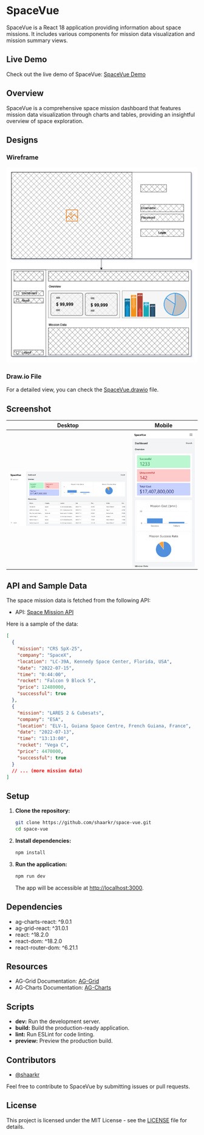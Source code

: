 # SpaceVue

SpaceVue is a React 18 application providing information about space missions. It includes various components for mission data visualization and mission summary views.

## Live Demo

Check out the live demo of SpaceVue: [SpaceVue Demo](https://shaarkr.netlify.app)

## Overview

SpaceVue is a comprehensive space mission dashboard that features mission data visualization through charts and tables, providing an insightful overview of space exploration.

## Designs

### Wireframe

![SpaceVue Wireframe](docs/SpaceVue.drawio.png)

### Draw.io File

For a detailed view, you can check the [SpaceVue.drawio](docs/SpaceVue.drawio) file.

## Screenshot

| Desktop                                  | Mobile                                            |
| ---------------------------------------- | ------------------------------------------------- |
| <img src="./screenshots/desktop.png"  /> | <img src="./screenshots/mobile.png" width="500"/> |

## API and Sample Data

The space mission data is fetched from the following API:

- API: [Space Mission API](https://www.ag-grid.com/example-assets/space-mission-data.json)

Here is a sample of the data:

```json
[
  {
    "mission": "CRS SpX-25",
    "company": "SpaceX",
    "location": "LC-39A, Kennedy Space Center, Florida, USA",
    "date": "2022-07-15",
    "time": "0:44:00",
    "rocket": "Falcon 9 Block 5",
    "price": 12480000,
    "successful": true
  },
  {
    "mission": "LARES 2 & Cubesats",
    "company": "ESA",
    "location": "ELV-1, Guiana Space Centre, French Guiana, France",
    "date": "2022-07-13",
    "time": "13:13:00",
    "rocket": "Vega C",
    "price": 4470000,
    "successful": true
  }
  // ... (more mission data)
]
```

## Setup

1. **Clone the repository:**

   ```bash
   git clone https://github.com/shaarkr/space-vue.git
   cd space-vue
   ```

2. **Install dependencies:**

   ```bash
   npm install
   ```

3. **Run the application:**

   ```bash
   npm run dev
   ```

   The app will be accessible at [http://localhost:3000](http://localhost:3000).

## Dependencies

- ag-charts-react: ^9.0.1
- ag-grid-react: ^31.0.1
- react: ^18.2.0
- react-dom: ^18.2.0
- react-router-dom: ^6.21.1

## Resources

- AG-Grid Documentation: [AG-Grid](https://www.ag-grid.com/)
- AG-Charts Documentation: [AG-Charts](https://charts.ag-grid.com/)

## Scripts

- **dev:** Run the development server.
- **build:** Build the production-ready application.
- **lint:** Run ESLint for code linting.
- **preview:** Preview the production build.

## Contributors

- [@shaarkr](https://github.com/shaarkr)

Feel free to contribute to SpaceVue by submitting issues or pull requests.

## License

This project is licensed under the MIT License - see the [LICENSE](LICENSE) file for details.
